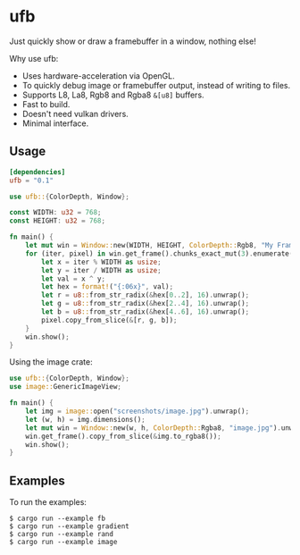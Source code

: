# ufb

Just quickly show or draw a framebuffer in a window, nothing else!

Why use ufb:
- Uses hardware-acceleration via OpenGL.
- To quickly debug image or framebuffer output, instead of writing to files.
- Supports L8, La8, Rgb8 and Rgba8 `&[u8]` buffers.
- Fast to build.
- Doesn't need vulkan drivers.
- Minimal interface.

## Usage
```toml
[dependencies]
ufb = "0.1"
```

```rust
use ufb::{ColorDepth, Window};

const WIDTH: u32 = 768;
const HEIGHT: u32 = 768;

fn main() { 
    let mut win = Window::new(WIDTH, HEIGHT, ColorDepth::Rgb8, "My Framebuffer").unwrap();
    for (iter, pixel) in win.get_frame().chunks_exact_mut(3).enumerate() {
        let x = iter % WIDTH as usize;
        let y = iter / WIDTH as usize;
        let val = x ^ y;
        let hex = format!("{:06x}", val);
        let r = u8::from_str_radix(&hex[0..2], 16).unwrap();
        let g = u8::from_str_radix(&hex[2..4], 16).unwrap();
        let b = u8::from_str_radix(&hex[4..6], 16).unwrap();
        pixel.copy_from_slice(&[r, g, b]);
    }
    win.show();
}
```

Using the image crate:
```rust
use ufb::{ColorDepth, Window};
use image::GenericImageView;

fn main() {
    let img = image::open("screenshots/image.jpg").unwrap();
    let (w, h) = img.dimensions();
    let mut win = Window::new(w, h, ColorDepth::Rgba8, "image.jpg").unwrap();
    win.get_frame().copy_from_slice(&img.to_rgba8());
    win.show();
}
```

## Examples
To run the examples:
```
$ cargo run --example fb
$ cargo run --example gradient
$ cargo run --example rand
$ cargo run --example image
```